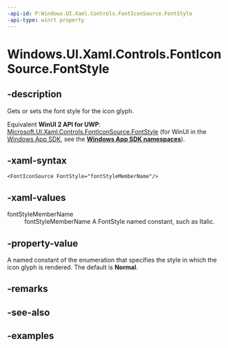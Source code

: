 ```yaml
---
-api-id: P:Windows.UI.Xaml.Controls.FontIconSource.FontStyle
-api-type: winrt property
---
```


<!-- Property syntax.
public FontStyle FontStyle { get;  set; }
-->

# Windows.UI.Xaml.Controls.FontIconSource.FontStyle

## -description

Gets or sets the font style for the icon glyph.

Equivalent **WinUI 2 API for UWP**: [Microsoft.UI.Xaml.Controls.FontIconSource.FontStyle](/windows/winui/api/microsoft.ui.xaml.controls.fonticonsource.fontstyle) (for WinUI in the [Windows App SDK](/windows/apps/windows-app-sdk/), see the **[Windows App SDK namespaces](/windows/windows-app-sdk/api/winrt/)**).

## -xaml-syntax

```xaml
<FontIconSource FontStyle="fontStyleMemberName"/>
```

## -xaml-values

<dl><dt>fontStyleMemberName</dt><dd>fontStyleMemberName A FontStyle named constant, such as Italic.</dd>
</dl>

## -property-value

A named constant of the enumeration that specifies the style in which the icon glyph is rendered. The default is **Normal**.

## -remarks

## -see-also

## -examples

